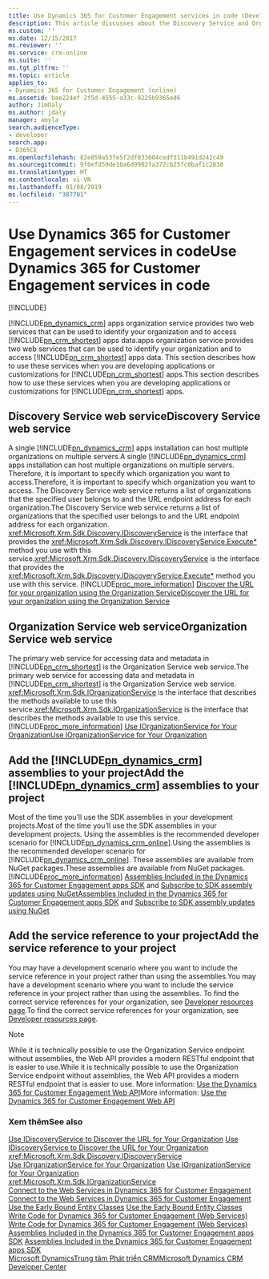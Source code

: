 ```yaml
---
title: Use Dynamics 365 for Customer Engagement services in code (Developer Guide for Dynamics 365 for Customer Engagement)| MicrosoftDocs
description: This article discusses about the Discovery Service and Organization Service that can be used to identify your organization and to access Dynamics 365 for Customer Engagement data
ms.custom: ''
ms.date: 12/15/2017
ms.reviewer: ''
ms.service: crm-online
ms.suite: ''
ms.tgt_pltfrm: ''
ms.topic: article
applies_to:
- Dynamics 365 for Customer Engagement (online)
ms.assetid: bae224ef-2f5d-4555-a33c-9225b9365ed6
author: JimDaly
ms.author: jdaly
manager: amyla
search.audienceType:
- developer
search.app:
- D365CE
ms.openlocfilehash: 82e859a53fe5f2df033604cedf311b491d242c49
ms.sourcegitcommit: 9f0efd59de16a6d9902fa372cb25fc0baf1c2838
ms.translationtype: HT
ms.contentlocale: vi-VN
ms.lasthandoff: 01/08/2019
ms.locfileid: "387701"
---
```

# <a name="use-dynamics-365-for-customer-engagement-services-in-code"></a><span data-ttu-id="c3b3d-103">Use Dynamics 365 for Customer Engagement services in code</span><span class="sxs-lookup"><span data-stu-id="c3b3d-103">Use Dynamics 365 for Customer Engagement services in code</span></span>

[!INCLUDE[](../../includes/cc_applies_to_update_9_0_0.md)]

[!INCLUDE[pn_dynamics_crm](../../includes/pn-dynamics-crm.md)] <span data-ttu-id="c3b3d-104">apps organization service provides two web services that can be used to identify your organization and to access [!INCLUDE[pn_crm_shortest](../../includes/pn-crm-shortest.md)] apps data.</span><span class="sxs-lookup"><span data-stu-id="c3b3d-104">apps organization service provides two web services that can be used to identify your organization and to access [!INCLUDE[pn_crm_shortest](../../includes/pn-crm-shortest.md)] apps data.</span></span> <span data-ttu-id="c3b3d-105">This section describes how to use these services when you are developing applications or customizations for [!INCLUDE[pn_crm_shortest](../../includes/pn-crm-shortest.md)] apps.</span><span class="sxs-lookup"><span data-stu-id="c3b3d-105">This section describes how to use these services when you are developing applications or customizations for [!INCLUDE[pn_crm_shortest](../../includes/pn-crm-shortest.md)] apps.</span></span>  
  
## <a name="discovery-service-web-service"></a><span data-ttu-id="c3b3d-106">Discovery Service web service</span><span class="sxs-lookup"><span data-stu-id="c3b3d-106">Discovery Service web service</span></span>  
 <span data-ttu-id="c3b3d-107">A single [!INCLUDE[pn_dynamics_crm](../../includes/pn-dynamics-crm.md)] apps installation can host multiple organizations on multiple servers.</span><span class="sxs-lookup"><span data-stu-id="c3b3d-107">A single [!INCLUDE[pn_dynamics_crm](../../includes/pn-dynamics-crm.md)] apps installation can host multiple organizations on multiple servers.</span></span> <span data-ttu-id="c3b3d-108">Therefore, it is important to specify which organization you want to access.</span><span class="sxs-lookup"><span data-stu-id="c3b3d-108">Therefore, it is important to specify which organization you want to access.</span></span> <span data-ttu-id="c3b3d-109">The Discovery Service web service returns a list of organizations that the specified user belongs to and the URL endpoint address for each organization.</span><span class="sxs-lookup"><span data-stu-id="c3b3d-109">The Discovery Service web service returns a list of organizations that the specified user belongs to and the URL endpoint address for each organization.</span></span> <span data-ttu-id="c3b3d-110"><xref:Microsoft.Xrm.Sdk.Discovery.IDiscoveryService> is the interface that provides the <xref:Microsoft.Xrm.Sdk.Discovery.IDiscoveryService.Execute*> method you use with this service.</span><span class="sxs-lookup"><span data-stu-id="c3b3d-110"><xref:Microsoft.Xrm.Sdk.Discovery.IDiscoveryService> is the interface that provides the <xref:Microsoft.Xrm.Sdk.Discovery.IDiscoveryService.Execute*> method you use with this service.</span></span>
[!INCLUDE[proc_more_information](../../includes/proc-more-information.md)] <span data-ttu-id="c3b3d-111">[Discover the URL for your organization using the Organization Service](discover-url-organization-organization-service.md)</span><span class="sxs-lookup"><span data-stu-id="c3b3d-111">[Discover the URL for your organization using the Organization Service](discover-url-organization-organization-service.md)</span></span>  
  
## <a name="organization-service-web-service"></a><span data-ttu-id="c3b3d-112">Organization Service web service</span><span class="sxs-lookup"><span data-stu-id="c3b3d-112">Organization Service web service</span></span>  
 <span data-ttu-id="c3b3d-113">The primary web service for accessing data and metadata in [!INCLUDE[pn_crm_shortest](../../includes/pn-crm-shortest.md)] is the Organization Service web service.</span><span class="sxs-lookup"><span data-stu-id="c3b3d-113">The primary web service for accessing data and metadata in [!INCLUDE[pn_crm_shortest](../../includes/pn-crm-shortest.md)] is the Organization Service web service.</span></span> <span data-ttu-id="c3b3d-114"><xref:Microsoft.Xrm.Sdk.IOrganizationService> is the interface that describes the methods available to use this service.</span><span class="sxs-lookup"><span data-stu-id="c3b3d-114"><xref:Microsoft.Xrm.Sdk.IOrganizationService> is the interface that describes the methods available to use this service.</span></span> [!INCLUDE[proc_more_information](../../includes/proc-more-information.md)] <span data-ttu-id="c3b3d-115">[Use IOrganizationService for Your Organization](use-organization-service-read-write-data-metadata.md)</span><span class="sxs-lookup"><span data-stu-id="c3b3d-115">[Use IOrganizationService for Your Organization](use-organization-service-read-write-data-metadata.md)</span></span>  
  
## <a name="add-the-includepndynamicscrmincludespn-dynamics-crmmd-assemblies-to-your-project"></a><span data-ttu-id="c3b3d-116">Add the [!INCLUDE[pn_dynamics_crm](../../includes/pn-dynamics-crm.md)] assemblies to your project</span><span class="sxs-lookup"><span data-stu-id="c3b3d-116">Add the [!INCLUDE[pn_dynamics_crm](../../includes/pn-dynamics-crm.md)] assemblies to your project</span></span>  
 <span data-ttu-id="c3b3d-117">Most of the time you’ll use the SDK assemblies in your development projects.</span><span class="sxs-lookup"><span data-stu-id="c3b3d-117">Most of the time you’ll use the SDK assemblies in your development projects.</span></span> <span data-ttu-id="c3b3d-118">Using the assemblies is the recommended developer scenario for [!INCLUDE[pn_dynamics_crm_online](../../includes/pn-dynamics-crm-online.md)].</span><span class="sxs-lookup"><span data-stu-id="c3b3d-118">Using the assemblies is the recommended developer scenario for [!INCLUDE[pn_dynamics_crm_online](../../includes/pn-dynamics-crm-online.md)].</span></span> <span data-ttu-id="c3b3d-119">These assemblies are available from NuGet packages.</span><span class="sxs-lookup"><span data-stu-id="c3b3d-119">These assemblies are available from NuGet packages.</span></span> [!INCLUDE[proc_more_information](../../includes/proc-more-information.md)] <span data-ttu-id="c3b3d-120">[Assemblies Included in the Dynamics 365 for Customer Engagement apps SDK](assemblies-included-sdk.md) and [Subscribe to SDK assembly updates using NuGet](subscribe-sdk-assembly-updates-using-nuget.md)</span><span class="sxs-lookup"><span data-stu-id="c3b3d-120">[Assemblies Included in the Dynamics 365 for Customer Engagement apps SDK](assemblies-included-sdk.md) and [Subscribe to SDK assembly updates using NuGet](subscribe-sdk-assembly-updates-using-nuget.md)</span></span>
  
## <a name="add-the-service-reference-to-your-project"></a><span data-ttu-id="c3b3d-121">Add the service reference to your project</span><span class="sxs-lookup"><span data-stu-id="c3b3d-121">Add the service reference to your project</span></span>  
 <span data-ttu-id="c3b3d-122">You may have a development scenario where you want to include the service reference in your project rather than using the assemblies.</span><span class="sxs-lookup"><span data-stu-id="c3b3d-122">You may have a development scenario where you want to include the service reference in your project rather than using the assemblies.</span></span> <span data-ttu-id="c3b3d-123">To find the correct service references for your organization, see [Developer resources page](../developer-resources-page.md).</span><span class="sxs-lookup"><span data-stu-id="c3b3d-123">To find the correct service references for your organization, see [Developer resources page](../developer-resources-page.md).</span></span>
> [!NOTE]
> <span data-ttu-id="c3b3d-124">While it is technically possible to use the Organization Service endpoint without assemblies, the Web API provides a modern RESTful endpoint that is easier to use.</span><span class="sxs-lookup"><span data-stu-id="c3b3d-124">While it is technically possible to use the Organization Service endpoint without assemblies, the Web API provides a modern RESTful endpoint that is easier to use.</span></span> <span data-ttu-id="c3b3d-125">More information: [Use the Dynamics 365 for Customer Engagement Web API](../use-microsoft-dynamics-365-web-api.md)</span><span class="sxs-lookup"><span data-stu-id="c3b3d-125">More information: [Use the Dynamics 365 for Customer Engagement Web API](../use-microsoft-dynamics-365-web-api.md)</span></span>
  
### <a name="see-also"></a><span data-ttu-id="c3b3d-126">Xem thêm</span><span class="sxs-lookup"><span data-stu-id="c3b3d-126">See also</span></span>  
 <span data-ttu-id="c3b3d-127">[Use IDiscoveryService to Discover the URL for Your Organization](discover-url-organization-organization-service.md) </span><span class="sxs-lookup"><span data-stu-id="c3b3d-127">[Use IDiscoveryService to Discover the URL for Your Organization](discover-url-organization-organization-service.md) </span></span>  
 <xref:Microsoft.Xrm.Sdk.Discovery.IDiscoveryService>   
 <span data-ttu-id="c3b3d-128">[Use IOrganizationService for Your Organization](use-organization-service-read-write-data-metadata.md) </span><span class="sxs-lookup"><span data-stu-id="c3b3d-128">[Use IOrganizationService for Your Organization](use-organization-service-read-write-data-metadata.md) </span></span>  
<xref:Microsoft.Xrm.Sdk.IOrganizationService>   
 <span data-ttu-id="c3b3d-129">[Connect to the Web Services in Dynamics 365 for Customer Engagement](../authenticate-users.md) </span><span class="sxs-lookup"><span data-stu-id="c3b3d-129">[Connect to the Web Services in Dynamics 365 for Customer Engagement](../authenticate-users.md) </span></span>  
 <span data-ttu-id="c3b3d-130">[Use the Early Bound Entity Classes](use-early-bound-entity-classes-code.md) </span><span class="sxs-lookup"><span data-stu-id="c3b3d-130">[Use the Early Bound Entity Classes](use-early-bound-entity-classes-code.md) </span></span>  
 <span data-ttu-id="c3b3d-131">[Write Code for Dynamics 365 for Customer Engagement (Web Services)](../extend-dynamics-365-server.md) </span><span class="sxs-lookup"><span data-stu-id="c3b3d-131">[Write Code for Dynamics 365 for Customer Engagement (Web Services)](../extend-dynamics-365-server.md) </span></span>  
 <span data-ttu-id="c3b3d-132">[Assemblies Included in the Dynamics 365 for Customer Engagement apps SDK](assemblies-included-sdk.md) </span><span class="sxs-lookup"><span data-stu-id="c3b3d-132">[Assemblies Included in the Dynamics 365 for Customer Engagement apps SDK](assemblies-included-sdk.md) </span></span>  
 [<span data-ttu-id="c3b3d-133">Microsoft DynamicsTrung tâm Phát triển CRM</span><span class="sxs-lookup"><span data-stu-id="c3b3d-133">Microsoft Dynamics CRM Developer Center</span></span>](https://msdn.microsoft.com/dynamics/crm/default.aspx)
